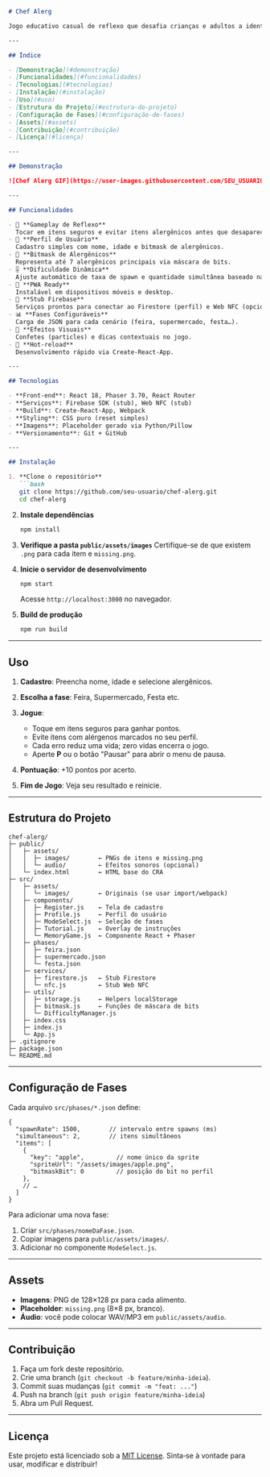 ````markdown
# Chef Alerg

Jogo educativo casual de reflexo que desafia crianças e adultos a identificar e evitar ingredientes alergênicos em diversos cenários. Construído como PWA com **React** + **Phaser 3**, perfil de usuário, bitmask de alergênicos, dificuldade dinâmica e backend em Firebase (stub).

---

## Índice

- [Demonstração](#demonstração)  
- [Funcionalidades](#funcionalidades)  
- [Tecnologias](#tecnologias)  
- [Instalação](#instalação)  
- [Uso](#uso)  
- [Estrutura do Projeto](#estrutura-do-projeto)  
- [Configuração de Fases](#configuração-de-fases)  
- [Assets](#assets)  
- [Contribuição](#contribuição)  
- [Licença](#licença)  

---

## Demonstração

![Chef Alerg GIF](https://user-images.githubusercontent.com/SEU_USUARIO/placeholder-chef-alerg.gif)

---

## Funcionalidades

- 🎯 **Gameplay de Reflexo**  
  Tocar em itens seguros e evitar itens alergênicos antes que desapareçam.
- 👤 **Perfil de Usuário**  
  Cadastro simples com nome, idade e bitmask de alergênicos.
- 🧩 **Bitmask de Alergênicos**  
  Representa até 7 alergênicos principais via máscara de bits.
- 🎚️ **Dificuldade Dinâmica**  
  Ajuste automático de taxa de spawn e quantidade simultânea baseado na performance.
- 📱 **PWA Ready**  
  Instalável em dispositivos móveis e desktop.
- 🔌 **Stub Firebase**  
  Serviços prontos para conectar ao Firestore (perfil) e Web NFC (opcional).
- 📊 **Fases Configuráveis**  
  Carga de JSON para cada cenário (feira, supermercado, festa…).
- 🎉 **Efeitos Visuais**  
  Confetes (particles) e dicas contextuais no jogo.
- 🔄 **Hot‑reload**  
  Desenvolvimento rápido via Create‑React‑App.

---

## Tecnologias

- **Front‑end**: React 18, Phaser 3.70, React Router  
- **Serviços**: Firebase SDK (stub), Web NFC (stub)  
- **Build**: Create‑React‑App, Webpack  
- **Styling**: CSS puro (reset simples)  
- **Imagens**: Placeholder gerado via Python/Pillow  
- **Versionamento**: Git + GitHub  

---

## Instalação

1. **Clone o repositório**  
   ```bash
   git clone https://github.com/seu-usuario/chef-alerg.git
   cd chef-alerg
````

2. **Instale dependências**

   ```bash
   npm install
   ```

3. **Verifique a pasta `public/assets/images`**
   Certifique-se de que existem `.png` para cada item e `missing.png`.

4. **Inicie o servidor de desenvolvimento**

   ```bash
   npm start
   ```

   Acesse `http://localhost:3000` no navegador.

5. **Build de produção**

   ```bash
   npm run build
   ```

---

## Uso

1. **Cadastro**: Preencha nome, idade e selecione alergênicos.
2. **Escolha a fase**: Feira, Supermercado, Festa etc.
3. **Jogue**:

   * Toque em itens seguros para ganhar pontos.
   * Evite itens com alérgenos marcados no seu perfil.
   * Cada erro reduz uma vida; zero vidas encerra o jogo.
   * Aperte **P** ou o botão "Pausar" para abrir o menu de pausa.
4. **Pontuação**: +10 pontos por acerto.
5. **Fim de Jogo**: Veja seu resultado e reinicie.

---

## Estrutura do Projeto

```
chef-alerg/
├─ public/
│   ├─ assets/
│   │  ├─ images/        ← PNGs de itens e missing.png
│   │  └─ audio/         ← Efeitos sonoros (opcional)
│   └─ index.html        ← HTML base do CRA
├─ src/
│   ├─ assets/
│   │  └─ images/        ← Originais (se usar import/webpack)
│   ├─ components/
│   │  ├─ Register.js    ← Tela de cadastro
│   │  ├─ Profile.js     ← Perfil do usuário
│   │  ├─ ModeSelect.js  ← Seleção de fases
│   │  ├─ Tutorial.js    ← Overlay de instruções
│   │  └─ MemoryGame.js  ← Componente React + Phaser
│   ├─ phases/
│   │  ├─ feira.json
│   │  ├─ supermercado.json
│   │  └─ festa.json
│   ├─ services/
│   │  ├─ firestore.js   ← Stub Firestore
│   │  └─ nfc.js         ← Stub Web NFC
│   ├─ utils/
│   │  ├─ storage.js     ← Helpers localStorage
│   │  ├─ bitmask.js     ← Funções de máscara de bits
│   │  └─ DifficultyManager.js
│   ├─ index.css
│   ├─ index.js
│   └─ App.js
├─ .gitignore
├─ package.json
└─ README.md
```

---

## Configuração de Fases

Cada arquivo `src/phases/*.json` define:

```jsonc
{
  "spawnRate": 1500,        // intervalo entre spawns (ms)
  "simultaneous": 2,        // itens simultâneos
  "items": [
    {
      "key": "apple",         // nome único da sprite
      "spriteUrl": "/assets/images/apple.png",
      "bitmaskBit": 0         // posição do bit no perfil
    },
    // …
  ]
}
```

Para adicionar uma nova fase:

1. Criar `src/phases/nomeDaFase.json`.
2. Copiar imagens para `public/assets/images/`.
3. Adicionar no componente `ModeSelect.js`.

---

## Assets

* **Imagens**: PNG de 128×128 px para cada alimento.
* **Placeholder**: `missing.png` (8×8 px, branco).
* **Áudio**: você pode colocar WAV/MP3 em `public/assets/audio`.

---

## Contribuição

1. Faça um fork deste repositório.
2. Crie uma branch (`git checkout -b feature/minha-ideia`).
3. Commit suas mudanças (`git commit -m "feat: ..."`)
4. Push na branch (`git push origin feature/minha-ideia`)
5. Abra um Pull Request.

---

## Licença

Este projeto está licenciado sob a [MIT License](LICENSE).
Sinta‑se à vontade para usar, modificar e distribuir!

